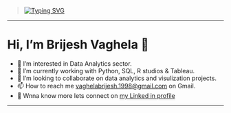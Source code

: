 > <a href="https://git.io/typing-svg"><img src="https://readme-typing-svg.demolab.com?font=La+Belle+Aurore&duration=1500&pause=700&color=FFFF00ter=False&multiline=true&width=500&height=65&lines=Welcome+to+Brijesh+Vaghela's+Git+Hub+Profile...;Hope+you+have+a+great+day+ahead...+%F0%9F%98%84" alt="Typing SVG" /></a>
 ---
# Hi, I’m **Brijesh Vaghela** 👋
- 👀 I’m interested in Data Analytics sector.
- 🌱 I’m currently working with Python, SQL, R studios & Tableau.
- 💞️ I’m looking to collaborate on data analytics and visulization projects.
- 📫 How to reach me vaghelabrijesh.1998@gmail.com on Gmail.
- 🤵 Wnna know more lets connect on [my Linked in profile](https://www.linkedin.com/in/brijesh-vaghela-2b398217a)
---
<!-- ---
> <a href="https://git.io/typing-svg"><img src="https://readme-typing-svg.demolab.com?font=Fira+Code&duration=2000&pause=800&color=53F7EF&center=false&multiline=true&width=1000&height=115&lines=A+thorough+and+meticulous+person+passionate+about+helping+in+business+growth.;+Former+small+business+owner.;Proficient+in+Python%2C+SQL%2C+Microsoft+Excel%2C+R+Studio%2C+and+Tableau.;+Possessing+strong+technical+skills+rooted+in+substantial+training+as+an+engineer.++" alt="Typing SVG" /></a>

---
